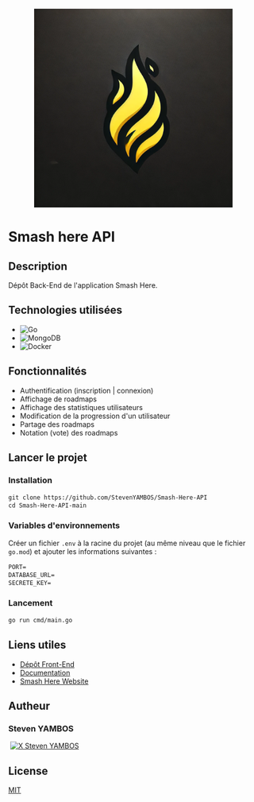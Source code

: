 
<p align="center">
  <img src="assets/flame.webp" alt="Smash Here logo" width="400">
</p>

# Smash here API

## Description

Dépôt Back-End de l'application Smash Here.

## Technologies utilisées

- ![Go](https://img.shields.io/badge/go-%2300ADD8.svg?style=for-the-badge&logo=go&logoColor=white)
- ![MongoDB](https://img.shields.io/badge/MongoDB-%234ea94b.svg?style=for-the-badge&logo=mongodb&logoColor=white)
- ![Docker](https://img.shields.io/badge/docker-%230db7ed.svg?style=for-the-badge&logo=docker&logoColor=white)

## Fonctionnalités

- Authentification (inscription | connexion)
- Affichage de roadmaps
- Affichage des statistiques utilisateurs
- Modification de la progression d'un utilisateur
- Partage des roadmaps
- Notation (vote) des roadmaps

## Lancer le projet

### Installation

```shell
git clone https://github.com/StevenYAMBOS/Smash-Here-API
cd Smash-Here-API-main
```

### Variables d'environnements

Créer un fichier `.env` à la racine du projet (au même niveau que le fichier `go.mod`) et ajouter les informations suivantes :

```shell
PORT=
DATABASE_URL=
SECRETE_KEY=
```

### Lancement

```bash
go run cmd/main.go
```

## Liens utiles

- [Dépôt Front-End]()
- [Documentation]()
- [Smash Here Website]()

## Autheur

### Steven YAMBOS

<a href="https://github.com/StevenYAMBOS"><img src="https://cdn-icons-png.flaticon.com/512/25/25231.png" width="30px" alt="" /><a/>
<a href="https://x.com/StevenYambos"><img src="https://img.freepik.com/vecteurs-libre/nouvelle-conception-icone-x-du-logo-twitter-2023_1017-45418.jpg?size=338&ext=jpg&ga=GA1.1.2008272138.1722902400&semt=ais_hybrid" width="30px" alt="X Steven YAMBOS" /><a/>

## License

[MIT](https://www.youtube.com/watch?v=3FmN46XQius)
